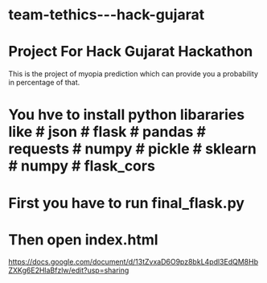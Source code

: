 # team-tethics---hack-gujarat
# Project For Hack Gujarat Hackathon
This is the project of myopia prediction which can provide you a probability in percentage of that.

# You hve to install python libararies like # json # flask # pandas # requests # numpy # pickle # sklearn # numpy # flask_cors

# First you have to run final_flask.py
# Then open index.html

https://docs.google.com/document/d/13tZvxaD6O9pz8bkL4pdl3EdQM8HbZXKg6E2HlaBfzlw/edit?usp=sharing
